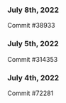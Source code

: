 ### July 8th, 2022

Commit #38933

### July 5th, 2022

Commit #314353


### July 4th, 2022

Commit #72281
